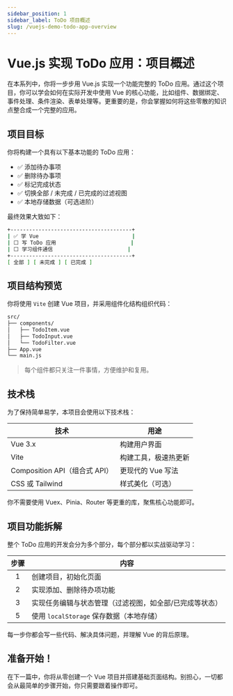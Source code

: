 ```yaml
---
sidebar_position: 1
sidebar_label: ToDo 项目概述
slug: /vuejs-demo-todo-app-overview
---
```


# Vue.js 实现 ToDo 应用：项目概述

在本系列中，你将一步步用 Vue.js 实现一个功能完整的 ToDo 应用。通过这个项目，你可以学会如何在实际开发中使用 Vue 的核心功能，比如组件、数据绑定、事件处理、条件渲染、表单处理等。更重要的是，你会掌握如何将这些零散的知识点整合成一个完整的应用。



## 项目目标

你将构建一个具有以下基本功能的 ToDo 应用：

- ✅ 添加待办事项
- ✅ 删除待办事项
- ✅ 标记完成状态
- ✅ 切换全部 / 未完成 / 已完成的过滤视图
- ✅ 本地存储数据（可选进阶）

最终效果大致如下：

```bash
+---------------------------------------+
| ✅ 学 Vue                              |
| ⬜ 写 ToDo 应用                        |
| ⬜ 学习组件通信                        |
+---------------------------------------+
[ 全部 ] [ 未完成 ] [ 已完成 ]
```



## 项目结构预览

你将使用 `Vite` 创建 Vue 项目，并采用组件化结构组织代码：

```bash
src/
├── components/
│   ├── TodoItem.vue
│   ├── TodoInput.vue
│   └── TodoFilter.vue
├── App.vue
└── main.js
```

> 每个组件都只关注一件事情，方便维护和复用。



## 技术栈

为了保持简单易学，本项目会使用以下技术栈：

| 技术                          | 用途                 |
| ----------------------------- | -------------------- |
| Vue 3.x                       | 构建用户界面         |
| Vite                          | 构建工具，极速热更新 |
| Composition API（组合式 API） | 更现代的 Vue 写法    |
| CSS 或 Tailwind               | 样式美化（可选）     |

你不需要使用 Vuex、Pinia、Router 等更重的库，聚焦核心功能即可。



## 项目功能拆解

整个 ToDo 应用的开发会分为多个部分，每个部分都以实战驱动学习：

| 步骤 | 内容                                                    |
| :--: | ------------------------------------------------------- |
|  1   | 创建项目，初始化页面                                    |
|  2   | 实现添加、删除待办项功能                                |
|  3   | 实现任务编辑与状态管理（过滤视图，如全部/已完成等状态） |
|  5   | 使用 `localStorage` 保存数据（本地存储）                |

每一步你都会写一些代码、解决具体问题，并理解 Vue 的背后原理。



## 准备开始！

在下一篇中，你将从零创建一个 Vue 项目并搭建基础页面结构。别担心，一切都会从最简单的步骤开始，你只需要跟着操作即可。

